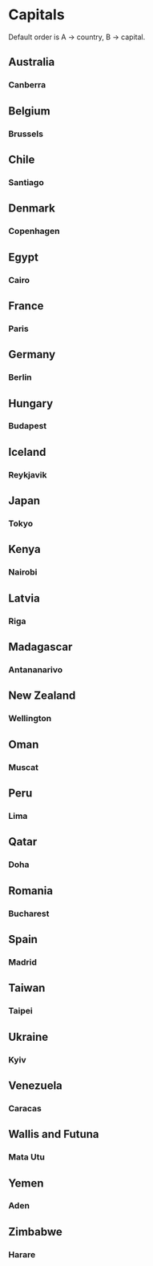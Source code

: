 # Capitals
Default order is A -> country, B -> capital.

## Australia
### Canberra

## Belgium
### Brussels

## Chile
### Santiago

## Denmark
### Copenhagen

## Egypt
### Cairo

## France
### Paris

## Germany
### Berlin

## Hungary
### Budapest

## Iceland
### Reykjavik

## Japan
### Tokyo

## Kenya
### Nairobi

## Latvia
### Riga

## Madagascar
### Antananarivo

## New Zealand
### Wellington

## Oman
### Muscat

## Peru
### Lima

## Qatar
### Doha

## Romania
### Bucharest

## Spain
### Madrid

## Taiwan
### Taipei

## Ukraine
### Kyiv

## Venezuela
### Caracas

## Wallis and Futuna
### Mata Utu

## Yemen
### Aden

## Zimbabwe
### Harare